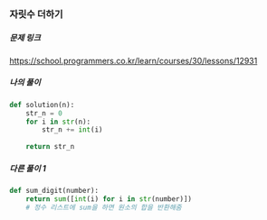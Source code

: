 ### 자릿수 더하기


##### 문제 링크

https://school.programmers.co.kr/learn/courses/30/lessons/12931



##### 나의 풀이

```py
def solution(n):
    str_n = 0
    for i in str(n):
        str_n += int(i)
        
    return str_n
```



##### 다른 풀이 1

```py
def sum_digit(number):
    return sum([int(i) for i in str(number)])
    # 정수 리스트에 sum을 하면 원소의 합을 반환해줌
```
